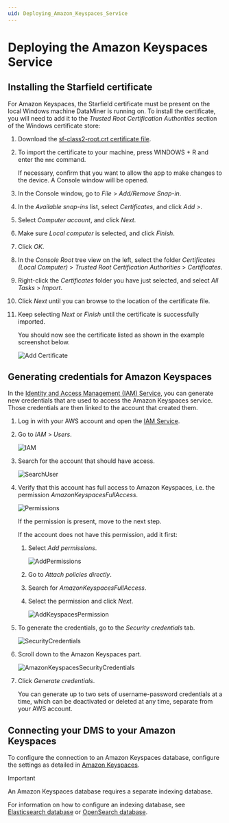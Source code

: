 ```yaml
---
uid: Deploying_Amazon_Keyspaces_Service
---
```


# Deploying the Amazon Keyspaces Service

## Installing the Starfield certificate

For Amazon Keyspaces, the Starfield certificate must be present on the local Windows machine DataMiner is running on. To install the certificate, you will need to add it to the *Trusted Root Certification Authorities* section of the Windows certificate store:

1. Download the [sf-class2-root.crt certificate file](https://certs.secureserver.net/repository/sf-class2-root.crt).

1. To import the certificate to your machine, press WINDOWS + R and enter the `mmc` command.

    If necessary, confirm that you want to allow the app to make changes to the device. A Console window will be opened.

1. In the Console window, go to *File* > *Add/Remove Snap-in*.

1. In the *Available snap-ins* list, select *Certificates*, and click *Add >*.

1. Select *Computer account*, and click *Next*.

1. Make sure *Local computer* is selected, and click *Finish*.

1. Click *OK*.

1. In the *Console Root* tree view on the left, select the folder *Certificates (Local Computer)* > *Trusted Root Certification Authorities* > *Certificates*.

1. Right-click the *Certificates* folder you have just selected, and select *All Tasks* > *Import*.

1. Click *Next* until you can browse to the location of the certificate file.

1. Keep selecting *Next* or *Finish* until the certificate is successfully imported.

   You should now see the certificate listed as shown in the example screenshot below.

   ![Add Certificate](~/user-guide/images/aks_add_certificate.png)

## Generating credentials for Amazon Keyspaces

In the [Identity and Access Management (IAM) Service](https://console.aws.amazon.com/iam), you can generate new credentials that are used to access the Amazon Keyspaces service. Those credentials are then linked to the account that created them.

1. Log in with your AWS account and open the [IAM Service](https://console.aws.amazon.com/iam).

1. Go to *IAM* > *Users*.

   ![IAM](~/user-guide/images/Amazon_Keyspaces_IAM.png)

1. Search for the account that should have access.

   ![SearchUser](~/user-guide/images/Amazon_Keyspaces_SearchUser.png)

1. Verify that this account has full access to Amazon Keyspaces, i.e. the permission *AmazonKeyspacesFullAccess*.

   ![Permissions](~/user-guide/images/Amazon_Keyspaces_Permissions.png)

   If the permission is present, move to the next step.

   If the account does not have this permission, add it first:

   1. Select *Add permissions*.

      ![AddPermissions](~/user-guide/images/Amazon_Keyspaces_AddPermissions.png)

   1. Go to *Attach policies directly*.

   1. Search for *AmazonKeyspacesFullAccess*.

   1. Select the permission and click *Next*.

      ![AddKeyspacesPermission](~/user-guide/images/Amazon_Keyspaces_AddKeyspacesPermission.png)

1. To generate the credentials, go to the *Security credentials* tab.

   ![SecurityCredentials](~/user-guide/images/Amazon_Keyspaces_Security_Tab.png)

1. Scroll down to the Amazon Keyspaces part.

   ![AmazonKeyspacesSecurityCredentials](~/user-guide/images/Amazon_Keyspaces_Credentials.png)

1. Click *Generate credentials*.

   You can generate up to two sets of username-password credentials at a time, which can be deactivated or deleted at any time, separate from your AWS account.

## Connecting your DMS to your Amazon Keyspaces

To configure the connection to an Amazon Keyspaces database, configure the settings as detailed in [Amazon Keyspaces](xref:Configuring_the_database_settings_in_Cube#amazon-keyspaces).

> [!IMPORTANT]
> An Amazon Keyspaces database requires a separate indexing database.
>
> For information on how to configure an indexing database, see [Elasticsearch database](xref:Deploying_the_Elasticsearch_database) or [OpenSearch database](xref:OpenSearch_database).
